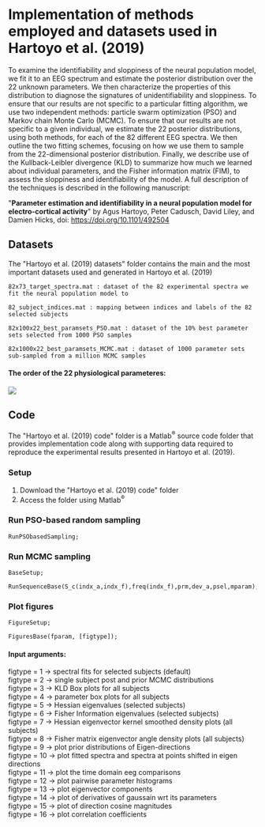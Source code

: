 # Implementation of methods employed and datasets used in Hartoyo et al. (2019)
To examine the identifiability and sloppiness of the neural population model, we fit it to an EEG spectrum and estimate the posterior distribution over the 22 unknown parameters. We then characterize the properties of this distribution to diagnose the signatures of unidentifiability and sloppiness. To ensure that our results are not specific to a particular fitting algorithm, we use two independent methods: particle swarm optimization (PSO) and Markov chain Monte Carlo (MCMC). To ensure that our results are not specific to a given individual, we estimate the 22 posterior distributions, using both methods, for each of the 82 different EEG spectra. We then outline the two fitting schemes, focusing on how we use them to sample from the 22-dimensional posterior distribution. Finally, we describe use of the Kullback-Leibler divergence (KLD) to summarize how much we learned about individual parameters, and the Fisher information matrix (FIM), to assess the sloppiness and identifiability of the model. A full description of the techniques is described in the following manuscript:

"<b>Parameter estimation and identifiability in a neural population model for electro-cortical activity</b>" by Agus Hartoyo, Peter Cadusch, David Liley, and Damien Hicks, doi: https://doi.org/10.1101/492504 

## Datasets

The "Hartoyo et al. (2019) datasets" folder contains the main and the most important datasets used and generated in Hartoyo et al. (2019)

```
82x73_target_spectra.mat : dataset of the 82 experimental spectra we fit the neural population model to
```

```
82_subject_indices.mat : mapping between indices and labels of the 82 selected subjects
```

```
82x100x22_best_paramsets_PSO.mat : dataset of the 10% best parameter sets selected from 1000 PSO samples
```

```
82x1000x22_best_paramsets_MCMC.mat : dataset of 1000 parameter sets sub-sampled from a million MCMC samples
```

#### The order of the 22 physiological parameteres: <br>
<p><img src="http://latex.codecogs.com/gif.latex?$\tau _{e}, \tau _{i}, \gamma _{e}, \gamma _{i}, \Gamma _{e}, \Gamma _{i}, N_{ee}^{\beta }, N_{ei}^{\beta }, N_{ie}^{\beta }, N_{ii}^{\beta }, p_{ee}, p_{ei}, h_{e}^{rest}, h_{i}^{rest}, h_{e}^{eq}, h_{i}^{eq}, S_{e}^{\max }, S_{i}^{\max }, \bar{\mu _{e}}, \bar{\mu _{i}}, {\sigma }_{e}, {\sigma }_{i}$" border="0" /></p>


## Code

The "Hartoyo et al. (2019) code" folder is a Matlab<sup>&reg;</sup> source code folder that provides implementation code along with supporting data required to reproduce the experimental results presented in Hartoyo et al. (2019).

### Setup
1.	Download the "Hartoyo et al. (2019) code" folder 
2.	Access the folder using Matlab<sup>&reg;</sup>

### Run PSO-based random sampling
```
RunPSObasedSampling;
```

### Run MCMC sampling
```
BaseSetup;
```
```
RunSequenceBase(S_c(indx_a,indx_f),freq(indx_f),prm,dev_a,psel,mparam);
```

### Plot figures
```
FigureSetup;
```
```
FiguresBase(fparam, [figtype]);
``` 

#### Input arguments:
   figtype = 1 -> spectral fits for selected subjects (default) <br>
   figtype = 2 -> single subject post and prior MCMC distributions <br>
   figtype = 3 -> KLD Box plots for all subjects <br>
   figtype = 4 -> parameter box plots for all subjects <br>
   figtype = 5 -> Hessian eigenvalues (selected subjects) <br>
   figtype = 6 -> Fisher Information eigenvalues (selected subjects) <br>
   figtype = 7 -> Hessian eigenvector kernel smoothed density plots (all subjects) <br>
   figtype = 8 -> Fisher matrix eigenvector angle density plots (all subjects) <br>
   figtype = 9 -> plot prior distributions of Eigen-directions <br>
   figtype = 10 -> plot fitted spectra and spectra at points shifted in eigen directions <br>
   figtype = 11 -> plot the time domain eeg comparisons <br>
   figtype = 12 -> plot pairwise parameter histograms <br>
   figtype = 13 -> plot eigenvector components <br>
   figtype = 14 -> plot of derivatives of gaussain wrt its parameters <br>
   figtype = 15 -> plot of direction cosine magnitudes <br>
   figtype = 16 -> plot correlation coefficients <br>






